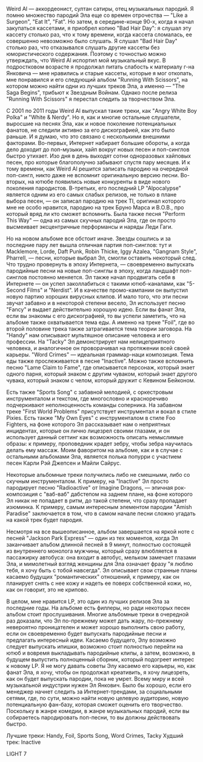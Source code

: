 Weird Al — аккордеонист, султан сатиры, отец музыкальных пародий. Я помню множество пародий Эла еще со времен отрочества — "Like a Surgeon", "Eat It", "Fat". Но затем, в середине-конце 90-х, когда я начал закупаться кассетами, я приобрел копию "Bad Hair Day": я слушал эту кассету столько раз, что к тому времени, когда кассета сломалась, ее совершенно невозможно было слушать. Я слушал "Bad Hair Day" столько раз, что отказывался слушать другие кассеты без юмористического содержания. Поэтому с точностью можно утверждать, что Weird Al испортил мой музыкальный вкус. В подростковом возрасте я продолжал питать слабость к материалу г-на Янковича — мне нравились и старые кассеты, которые я мог откопать, мне понравился и его следующий альбом "Running With Scissors", на котором можно найти одни из лучших треков Эла, а именно — "The Saga Begins", трибьют к Звездным Войнам. Однако после релиза "Running With Scissors" я перестал следить за творчеством Эла.

С 2001 по 2011 годы Weird Al выпускал такие треки, как "Angry White Boy Polka" и "White & Nerdy". Но я, как и многие остальные слушатели, выросшие на песнях Эла, как и новое поколение потенциальных фанатов, не следили активно за его дискографией, как это было раньше. И я думаю, что это связано с несколькими внешними факторами. Во-первых, Интернет набирает большие обороты, а когда дело доходит до поп-музыки, хайп вокруг новых песен и поп-синглов быстро утихает. Изо дня в день выходят сотни одноразовых хайповых песен, про которые благополучно забывают спустя пару месяцев. И к тому времени, как Weird Al решится записать пародию на очередной поп-сингл, никто даже не вспомнит оригинальную версию песни. Во-вторых, на ютюбе появились новые конкуренты в виде нового поколения пародистов. В-третьих, его последний LP "Alpocalypse" является одним из его самых слабых релизов, не только в плане выбора песен, — он записал пародию на трек TI, оригинал которого мне не особо нравится, пародию на трек Бруно Марса и B.O.B., про который вряд ли кто сможет вспомнить. Была также песня "Perform This Way" — одна из самых скучных пародий Эла, где он просто высмеивает эксцентричные перформансы и наряды Леди Гаги.

Но на новом альбоме все обстоит иначе. Звезды сошлись и за последние пару лет вышла отличная партия поп-синглов: тут и Macklemore, Lorde, Daft Punk, Robin Thicke, Iggy Azalea, "Gangnam Style", Pharrell, — песни, которые выбрал Эл, смогли оставить некоторый след. Что трудно провернуть в эпоху Интернета, — своевременно выпускать пародийные песни на новые поп-синглы в эпоху, когда ландшафт поп-синглов постоянно меняется. Эл также начал продвигать себя в Интернете — он успел заколлабиться с такими ютюб-каналами, как "5-Second Films" и "Nerdist". И в качестве промо-кампании он выпустил новую партию хороших вирусных клипов. И мало того, что эти песни звучат забавно и в некоторой степени весело, Эл использует песню "Fancy" и выдает действительно хорошую идею. Если вы фанат Эла, если вы знакомы с его дискографией, то вы успели заметить, что на альбоме также охватывается тема еды. А именно на треке "Foil", где во второй половине трека также затрагивается тема теории заговора. На "Handy" нам описывают мультяшное описание человека и его профессии. На "Tacky" Эл демонстрирует нам нелицеприятного человека, и аналогичное он проворачивал на протяжении всей своей карьеры. "Word Crimes" — идеальная граммар-наци композиция. Тема еды также прослеживается в песне "Inactive". Можно также вспомнить песню "Lame Claim to Fame", где описывается персонаж, который знает одного парня, который знаком с другим чуваком, который знает другого чувака, который знаком с челом, который дружит с Кевином Бейконом.

Есть также "Sports Song" с забавной мелодией, с оркестровым инструменталом и текстом, где многословно и красноречиво подчеркивают неполноценность команды соперника. На забавном треке "First World Problems" присутствует инструментал и вокал в стиле Pixies. Есть также "My Own Eyes" с инструменталом в стиле Foo Fighters, на фоне которого Эл рассказывает нам о неприятных инцидентах, которые он лично лицезрел своими глазами, и он использует данный сеттинг как возможность описать немыслимые образы: к примеру, проповедник крадет зебру, чтобы зебра научилась делать ему массаж. Моим фаворитом на альбоме, как и в случае с остальными альбомами Эла, является полька попурри с участием песен Карли Рэй Джепсен и Майли Сайрус.

Некоторые альбомные треки получились либо не смешными, либо со скучным инструменталом. К примеру, на "Inactive" Эл просто пародирует песню "Radioactive" от Imagine Dragons, — эпичная рок-композиция с "ваб-ваб" дабстепом на заднем плане, на фоне которого Эл никак не попадает в ритм, до такой степени, что сразу пропадает изюминка. К примеру, самым интересным элементом пародии "Amish Paradise" заключается в том, что в самом начале песни сложно угадать на какой трек будет пародия.

Несмотря на все вышеописанное, альбом завершается на яркой ноте с песней "Jackson Park Express" — один из тех моментов, когда Эл заканчивает альбом длинной песней в 9 минут, полностью состоящей из внутреннего монолога мужчины, который сразу влюбляется в пассажирку автобуса: она входит в автобус, мельком замечает глазами Эла, и мимолетный взгляд женщины для Эла означает фразу "я люблю тебя, я хочу быть с тобой навсегда". Эл описывает свои странные планы касаемо будущих "романтических" отношений, к примеру, как он планирует снять с нее кожу и надеть ее поверх собственной кожи, но, как он говорит, это не крипово.

В целом, мне нравится LP, это один из лучших релизов Эла за последние годы. На альбоме есть филлеры, но ради некоторых песен альбом стоит прослушивания. Многие альбомные треки в очередной раз доказали, что Эл по-прежнему может дать жару, по-прежнему невероятно проницателен и может хорошо выполнить свою работу, если он своевременно будет выпускать пародийные песни и предлагать интересный идеи. Касаемо будущего, Элу возможно следует выпускать ипишки, возможно стоит полностью перейти на ютюб и вовремя выкладывать пародийные клипы, а затем, возможно, в будущем выпустить полноценный сборник, который подогреет интерес к новому LP. Я не могу давать советы Элу касаемо его карьеры, но, как фанат Эла, я хочу, чтобы он продолжал креативить, я хочу лицезреть, как он будет выпускать пародии, пока не умрет. Всему миру и всей музыкальной индустрии нужен Эл Янкович. Было бы хорошо, если его менеджер начнет следить за Интернет-трендами, за социальными сетями, где, по сути, можно найти новую целевую аудиторию, новую потенциальную фан-базу, которая сможет оценить его творчество. Поскольку в жанре комедии, в жанре музыкальных пародий, если вы собираетесь пародировать поп-песни, то вы должны действовать быстро.

Лучшие треки: Handy, Foil, Sports Song, Word Crimes, Tacky
Худший трек: Inactive

LIGHT 7
